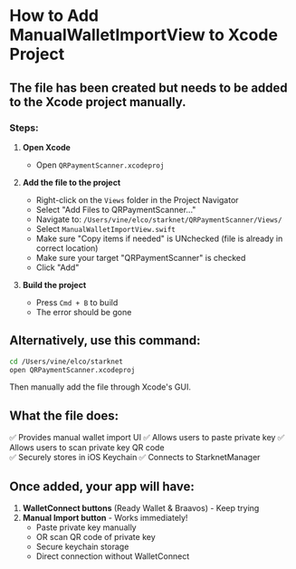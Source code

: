 # How to Add ManualWalletImportView to Xcode Project

## The file has been created but needs to be added to the Xcode project manually.

### Steps:

1. **Open Xcode**
   - Open `QRPaymentScanner.xcodeproj`

2. **Add the file to the project**
   - Right-click on the `Views` folder in the Project Navigator
   - Select "Add Files to QRPaymentScanner..."
   - Navigate to: `/Users/vine/elco/starknet/QRPaymentScanner/Views/`
   - Select `ManualWalletImportView.swift`
   - Make sure "Copy items if needed" is UNchecked (file is already in correct location)
   - Make sure your target "QRPaymentScanner" is checked
   - Click "Add"

3. **Build the project**
   - Press `Cmd + B` to build
   - The error should be gone

## Alternatively, use this command:

```bash
cd /Users/vine/elco/starknet
open QRPaymentScanner.xcodeproj
```

Then manually add the file through Xcode's GUI.

## What the file does:

✅ Provides manual wallet import UI
✅ Allows users to paste private key
✅ Allows users to scan private key QR code  
✅ Securely stores in iOS Keychain
✅ Connects to StarknetManager

## Once added, your app will have:

1. **WalletConnect buttons** (Ready Wallet & Braavos) - Keep trying
2. **Manual Import button** - Works immediately!
   - Paste private key manually
   - OR scan QR code of private key
   - Secure keychain storage
   - Direct connection without WalletConnect
